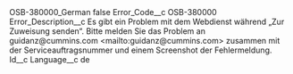 <?xml version="1.0" encoding="UTF-8"?>
<CustomMetadata xmlns="http://soap.sforce.com/2006/04/metadata" xmlns:xsi="http://www.w3.org/2001/XMLSchema-instance" xmlns:xsd="http://www.w3.org/2001/XMLSchema">
    <label>OSB-380000_German</label>
    <protected>false</protected>
    <values>
        <field>Error_Code__c</field>
        <value xsi:type="xsd:string">OSB-380000</value>
    </values>
    <values>
        <field>Error_Description__c</field>
        <value xsi:type="xsd:string">Es gibt ein Problem mit dem Webdienst während „Zur Zuweisung senden“. Bitte melden Sie das Problem an guidanz@cummins.com &lt;mailto:guidanz@cummins.com&gt;  zusammen mit der Serviceauftragsnummer und einem Screenshot der Fehlermeldung.</value>
    </values>
    <values>
        <field>Id__c</field>
        <value xsi:nil="true"/>
    </values>
    <values>
        <field>Language__c</field>
        <value xsi:type="xsd:string">de</value>
    </values>
</CustomMetadata>
